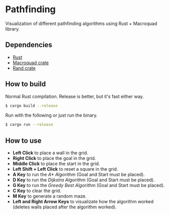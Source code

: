 # Pathfinding

Visualization of different pathfinding algorithms using Rust + Macroquad library.

## Dependencies
- [Rust](https://www.rust-lang.org/)
- [Macroquad crate](https://macroquad.rs/)
- [Rand crate](https://docs.rs/rand/latest/rand/)

## How to build
Normal Rust compilation. Release is better, but it's fast either way.
```bash
$ cargo build --release
```

Run with the following or just run the binary.
```bash
$ cargo run --release
```

## How to use

- **Left Click** to place a wall in the grid.
- **Right Click** to place the goal in the grid.
- **Middle Click** to place the start in the grid.
- **Left Shift + Left Click** to reset a square in the grid.
- **A Key** to run the *A\* Algorithm* (Goal and Start must be placed).
- **D Key** to run the *Dijkstra Algorithm* (Goal and Start must be placed).
- **G Key** to run the *Greedy Best Algorithm* (Goal and Start must be placed).
- **C Key** to clear the grid.
- **M Key** to generate a random maze.
- **Left and Right Arrow Keys** to visualizate how the algorithm worked (deletes walls placed after the algorithm worked).
